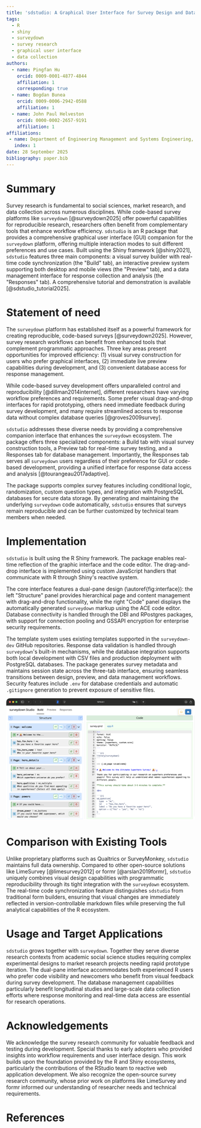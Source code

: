 ```yaml
---
title: 'sdstudio: A Graphical User Interface for Survey Design and Data Collection'
tags:
  - R
  - shiny
  - surveydown
  - survey research
  - graphical user interface
  - data collection
authors:
  - name: Pingfan Hu
    orcid: 0009-0001-4877-4844
    affiliation: 1
    corresponding: true
  - name: Bogdan Bunea
    orcid: 0009-0006-2942-0588
    affiliation: 1
  - name: John Paul Helveston
    orcid: 0000-0002-2657-9191
    affiliation: 1
affiliations:
 - name: Department of Engineering Management and Systems Engineering, George Washington University, Washington, District of Columbia, United States of America
   index: 1
date: 28 September 2025
bibliography: paper.bib
---
```


# Summary

Survey research is fundamental to social sciences, market research, and data collection across numerous disciplines. While code-based survey platforms like `surveydown` [@surveydown2025] offer powerful capabilities for reproducible research, researchers often benefit from complementary tools that enhance workflow efficiency. `sdstudio` is an R package that provides a comprehensive graphical user interface (GUI) companion for the `surveydown` platform, offering multiple interaction modes to suit different preferences and use cases. Built using the Shiny framework [@shiny2021], `sdstudio` features three main components: a visual survey builder with real-time code synchronization (the "Build" tab), an interactive preview system supporting both desktop and mobile views (the "Preview" tab), and a data management interface for response collection and analysis (the "Responses" tab). A comprehensive tutorial and demonstration is available [@sdstudio_tutorial2025].

# Statement of need

The `surveydown` platform has established itself as a powerful framework for creating reproducible, code-based surveys [@surveydown2025]. However, survey research workflows can benefit from enhanced tools that complement programmatic approaches. Three key areas present opportunities for improved efficiency: (1) visual survey construction for users who prefer graphical interfaces, (2) immediate live preview capabilities during development, and (3) convenient database access for response management.

While code-based survey development offers unparalleled control and reproducibility [@dillman2014internet], different researchers have varying workflow preferences and requirements. Some prefer visual drag-and-drop interfaces for rapid prototyping, others need immediate feedback during survey development, and many require streamlined access to response data without complex database queries [@groves2009survey].

`sdstudio` addresses these diverse needs by providing a comprehensive companion interface that enhances the `surveydown` ecosystem. The package offers three specialized components: a Build tab with visual survey construction tools, a Preview tab for real-time survey testing, and a Responses tab for database management. Importantly, the Responses tab serves all `surveydown` users regardless of their preference for GUI or code-based development, providing a unified interface for response data access and analysis [@tourangeau2017adaptive].

The package supports complex survey features including conditional logic, randomization, custom question types, and integration with PostgreSQL databases for secure data storage. By generating and maintaining the underlying `surveydown` code automatically, `sdstudio` ensures that surveys remain reproducible and can be further customized by technical team members when needed.

# Implementation

`sdstudio` is built using the R Shiny framework. The package enables real-time reflection of the graphic interface and the code editor. The drag-and-drop interface is implemented using custom JavaScript handlers that communicate with R through Shiny's reactive system.

The core interface features a dual-pane design (\autoref{fig:interface}): the left "Structure" panel provides hierarchical page and content management with drag-and-drop functionality, while the right "Code" panel displays the automatically generated `surveydown` markup using the ACE code editor. Database connectivity is handled through the DBI and RPostgres packages, with support for connection pooling and GSSAPI encryption for enterprise security requirements.

The template system uses existing templates supported in the `surveydown-dev` GitHub repositories. Response data validation is handled through `surveydown`'s built-in mechanisms, while the database integration supports both local development with CSV files and production deployment with PostgreSQL databases. The package generates survey metadata and maintains session state across the three-tab interface, ensuring seamless transitions between design, preview, and data management workflows. Security features include `.env` for database credentials and automatic `.gitignore` generation to prevent exposure of sensitive files.

![The sdstudio dual-pane interface showing the Structure panel (left) for visual survey construction and the Code panel (right) displaying the automatically generated `survey.qmd` scripts.\label{fig:interface}](sdstudio.png)

# Comparison with Existing Tools

Unlike proprietary platforms such as Qualtrics or SurveyMonkey, `sdstudio` maintains full data ownership. Compared to other open-source solutions like LimeSurvey [@limesurvey2012] or formr [@arslan2019formr], `sdstudio` uniquely combines visual design capabilities with programmatic reproducibility through its tight integration with the `surveydown` ecosystem. The real-time code synchronization feature distinguishes `sdstudio` from traditional form builders, ensuring that visual changes are immediately reflected in version-controllable markdown files while preserving the full analytical capabilities of the R ecosystem.

# Usage and Target Applications

`sdstudio` grows together with `surveydown`. Together they serve diverse research contexts from academic social science studies requiring complex experimental designs to market research projects needing rapid prototype iteration. The dual-pane interface accommodates both experienced R users who prefer code visibility and newcomers who benefit from visual feedback during survey development. The database management capabilities particularly benefit longitudinal studies and large-scale data collection efforts where response monitoring and real-time data access are essential for research operations.

# Acknowledgements

We acknowledge the survey research community for valuable feedback and testing during development. Special thanks to early adopters who provided insights into workflow requirements and user interface design. This work builds upon the foundation provided by the R and Shiny ecosystems, particularly the contributions of the RStudio team to reactive web application development. We also recognize the open-source survey research community, whose prior work on platforms like LimeSurvey and formr informed our understanding of researcher needs and technical requirements.

# References